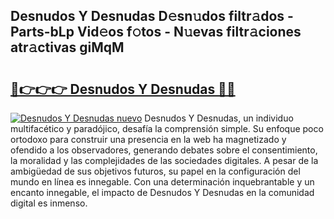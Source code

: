 ## Desnudos Y Desnudas D𝚎sn𝚞dos filtr𝚊dos - Parts-bLp Vid𝚎os f𝚘tos - N𝚞evas filtr𝚊ciones atr𝚊ctivas giMqM

# <h2><a href="http://mb1iet.tromn.icu/?c=Desnudos+Y+Desnudas">🔗👉👉👉 Desnudos Y Desnudas 🔗🔗</a></h2>

[![Desnudos Y Desnudas nuevo](https://i.imgur.com/pEAQMta.gif)](http://mb1iet.tromn.icu/?c=Desnudos+Y+Desnudas)
Desnudos Y Desnudas, un individuo multifacético y paradójico, desafía la comprensión simple. Su enfoque poco ortodoxo para construir una presencia en la web ha magnetizado y ofendido a los observadores, generando debates sobre el consentimiento, la moralidad y las complejidades de las sociedades digitales. A pesar de la ambigüedad de sus objetivos futuros, su papel en la configuración del mundo en línea es innegable. Con una determinación inquebrantable y un encanto innegable, el impacto de Desnudos Y Desnudas en la comunidad digital es inmenso.

